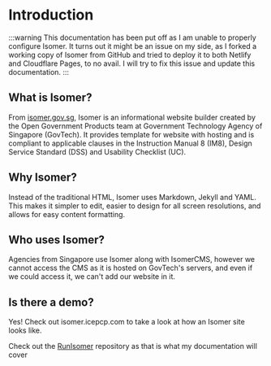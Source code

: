 # Introduction
:::warning
This documentation has been put off as I am unable to properly configure Isomer. It turns out it might be an issue on my side, as I forked a working copy of Isomer from GitHub and tried to deploy it to both Netlify and Cloudflare Pages, to no avail. I will try to fix this issue and update this documentation.
:::
## What is Isomer?
From [isomer.gov.sg](https://www.isomer.gov.sg/faq/), Isomer is an informational website builder created by the Open Government Products team at Government Technology Agency of Singapore (GovTech). It provides template for website with hosting and is compliant to applicable clauses in the Instruction Manual 8 (IM8), Design Service Standard (DSS) and Usability Checklist (UC).
## Why Isomer?
Instead of the traditional HTML, Isomer uses Markdown, Jekyll and YAML. This makes it simpler to edit, easier to design for all screen resolutions, and allows for easy content formatting.
## Who uses Isomer?
Agencies from Singapore use Isomer along with IsomerCMS, however we cannot access the CMS as it is hosted on GovTech's servers, and even if we could access it, we can't add our website in it.
## Is there a demo?
Yes! Check out isomer.icepcp.com to take a look at how an Isomer site looks like.

Check out the [RunIsomer](https://github.com/icepcp/RunIsomer) repository as that is what my documentation will cover